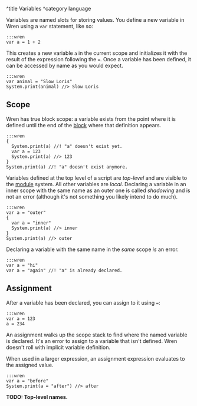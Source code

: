 ^title Variables
^category language

Variables are named slots for storing values. You define a new variable in Wren
using a `var` statement, like so:

    :::wren
    var a = 1 + 2

This creates a new variable `a` in the current scope and initializes it with
the result of the expression following the `=`. Once a variable has been
defined, it can be accessed by name as you would expect.

    :::wren
    var animal = "Slow Loris"
    System.print(animal) //> Slow Loris

## Scope

Wren has true block scope: a variable exists from the point where it is defined
until the end of the [block](syntax.html#blocks) where that definition appears.

    :::wren
    {
      System.print(a) //! "a" doesn't exist yet.
      var a = 123
      System.print(a) //> 123
    }
    System.print(a) //! "a" doesn't exist anymore.

Variables defined at the top level of a script are *top-level* and are visible
to the [module](modules.html) system. All other variables are *local*.
Declaring a variable in an inner scope with the same name as an outer one is
called *shadowing* and is not an error (although it's not something you likely
intend to do much).

    :::wren
    var a = "outer"
    {
      var a = "inner"
      System.print(a) //> inner
    }
    System.print(a) //> outer

Declaring a variable with the same name in the *same* scope *is* an error.

    :::wren
    var a = "hi"
    var a = "again" //! "a" is already declared.

## Assignment

After a variable has been declared, you can assign to it using `=`:

    :::wren
    var a = 123
    a = 234

An assignment walks up the scope stack to find where the named variable is
declared. It's an error to assign to a variable that isn't defined. Wren
doesn't roll with implicit variable definition.

When used in a larger expression, an assignment expression evaluates to the
assigned value.

    :::wren
    var a = "before"
    System.print(a = "after") //> after

**TODO: Top-level names.**
